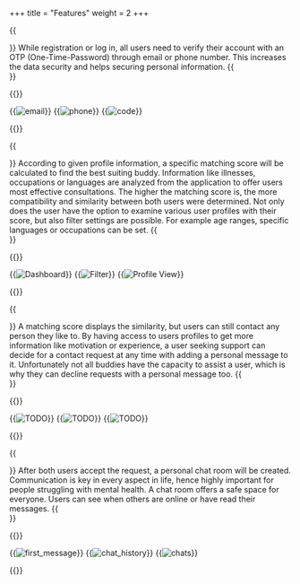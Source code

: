 +++ 
title = "Features"
weight = 2
+++

{{<section title="👮 Authentication with OTP">}}
While registration or log in, all users need to verify their account with an OTP (One-Time-Password) through email or phone number. This increases the data security and helps securing personal information.
{{</section>}}

{{<gallery>}}

{{<image src="otp_mail.png" alt="email" caption="eMail" >}}
{{<image src="otp_phone.png" alt="phone" caption="Phonenumber" >}}
{{<image src="otp_code.png" alt="code" caption="Enter Code" >}}

{{</gallery>}}

{{<section title="😊 Matching">}}
According to given profile information, a specific matching score will be calculated to find the best suiting buddy. Information like illnesses, occupations or languages are analyzed from the application to offer users most effective consultations. The higher the matching score is, the more compatibility and similarity between both users were determined. Not only does the user have the option to examine various user profiles with their score, but also filter settings are possible. For example age ranges, specific languages or occupations can be set.
{{</section>}}

{{<gallery>}}

{{<image src="matching_search.png" alt="Dashboard" caption="Dashboard (TEMP Figma Screen)" >}}
{{<image src="matching_filter.png" alt="Filter" caption="Filter (TEMP Figma Screen)" >}}
{{<image src="matching_profile.png" alt="Profile View" caption="Profile View (TEMP Figma Screen)" >}}

{{</gallery>}}

{{<section title="🙋 Making contact">}}
A matching score displays the similarity, but users can still contact any person they like to. By having access to users profiles to get more information like motivation or experience, a user seeking support can decide for a contact request at any time with adding a personal message to it. Unfortunately not all buddies have the capacity to assist a user, which is why they can decline requests with a personal message too.
{{</section>}}

{{<gallery>}}

{{<image src="placeholder.png" alt="TODO" caption="TODO" >}}
{{<image src="placeholder.png" alt="TODO" caption="TODO" >}}
{{<image src="placeholder.png" alt="TODO" caption="TODO" >}}

{{</gallery>}}

{{<section title="💬 Messaging">}}
After both users accept the request, a personal chat room will be created. Communication is key in every aspect in life, hence highly important for people struggling with mental health. A chat room offers a safe space for everyone. Users can see when others are online or have read their messages. 
{{</section>}}

{{<gallery>}}

{{<image src="chat_empty.png" alt="first_message" caption="first message" >}}
{{<image src="chat_messages.png" alt="chat_history" caption="chat history" >}}
{{<image src="chat_contacts.png" alt="chats" caption="chats" >}}

{{</gallery>}}
